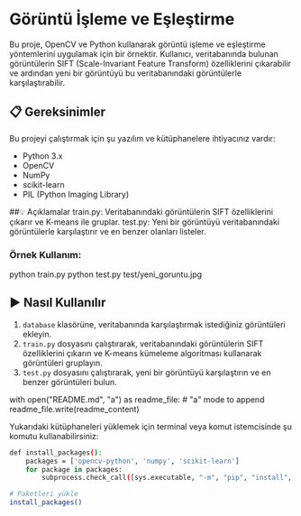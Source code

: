 
# Görüntü İşleme ve Eşleştirme

Bu proje, OpenCV ve Python kullanarak görüntü işleme ve eşleştirme yöntemlerini uygulamak için bir örnektir. Kullanıcı, veritabanında bulunan görüntülerin SIFT (Scale-Invariant Feature Transform) özelliklerini çıkarabilir ve ardından yeni bir görüntüyü bu veritabanındaki görüntülerle karşılaştırabilir.

## 📋 Gereksinimler

Bu projeyi çalıştırmak için şu yazılım ve kütüphanelere ihtiyacınız vardır:

- Python 3.x
- OpenCV
- NumPy
- scikit-learn
- PIL (Python Imaging Library)


##💡 Açıklamalar
train.py: Veritabanındaki görüntülerin SIFT özelliklerini çıkarır ve K-means ile gruplar.
test.py: Yeni bir görüntüyü veritabanındaki görüntülerle karşılaştırır ve en benzer olanları listeler.

### Örnek Kullanım:


python train.py
python test.py test/yeni_goruntu.jpg




## ▶️ Nasıl Kullanılır

1. `database` klasörüne, veritabanında karşılaştırmak istediğiniz görüntüleri ekleyin.
2. `train.py` dosyasını çalıştırarak, veritabanındaki görüntülerin SIFT özelliklerini çıkarın ve K-means kümeleme algoritması kullanarak görüntüleri gruplayın.
3. `test.py` dosyasını çalıştırarak, yeni bir görüntüyü karşılaştırın ve en benzer görüntüleri bulun.


with open("README.md", "a") as readme_file:  # "a" mode to append
    readme_file.write(readme_content)

Yukarıdaki kütüphaneleri yüklemek için terminal veya komut istemcisinde şu komutu kullanabilirsiniz:

```bash
def install_packages():
    packages = ['opencv-python', 'numpy', 'scikit-learn']
    for package in packages:
        subprocess.check_call([sys.executable, "-m", "pip", "install", package])

# Paketleri yükle
install_packages()




